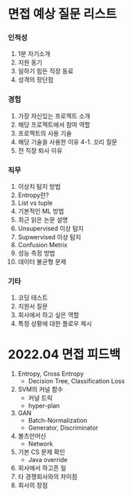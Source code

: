 # 면접 예상 질문 리스트

### 인적성

1. 1분 자기소개
2. 지원 동기
3. 일하기 힘든 직장 동료
4. 성격의 장단점

### 경험

1. 가장 자신있는 프로젝트 소개
2. 해당 프로젝트에서 참여 역할
3. 프로젝트의 사용 기술
4. 해당 기술을 사용한 이유
     4-1. 꼬리 질문
5. 전 직장 퇴사 이유

### 직무

1. 이상치 탐지 방법
2. Entropy란?
3. List vs tuple
4. 기본적인 ML 방법
5. 최근 읽은 논문 설명
6. Unsupervised 이상 탐지
7. Supwervised 이상 탐지
8. Confusion Metrix
9. 성능 측정 방법
10. 데이터 불균형 문제

### 기타

1. 코딩 테스트
2. 지원서 질문
3. 회사에서 하고 싶은 역할
4. 특정 상황에 대한 플로우 제시



# 2022.04 면접 피드백

1. Entropy, Cross Entropy
   - Decision Tree, Classification Loss
2. SVM의 커널 함수
   - 커널 트릭
   - hyper-plan
3. GAN
   - Batch-Normalization
   - Generator, Discriminator
4. 볼츠만머신
   - Network
5. 기본 CS 문제 확인
   - Java override
6. 회사에서 하고픈 일
7. 타 경쟁회사와의 차이점
8. 회사의 장점